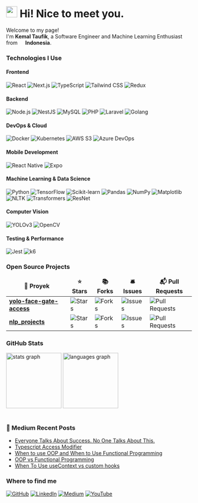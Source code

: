 <h1><img src="https://emojis.slackmojis.com/emojis/images/1531849430/4246/blob-sunglasses.gif?1531849430" width="30"/> Hi! Nice to meet you.</h1>

<p>Welcome to my page!<br/>
I'm <b>Kemal Taufik</b>, a Software Engineer and Machine Learning Enthusiast from <img src="https://upload.wikimedia.org/wikipedia/commons/9/9f/Flag_of_Indonesia.svg" width="13"/> <b>Indonesia</b>.

<h3>Technologies I Use</h3>

<!-- Frontend Technologies -->
<h4>Frontend</h4>
<p>
  <img alt="React" src="https://img.shields.io/badge/-React-45b8d8?style=flat-square&logo=react&logoColor=white" />
  <img alt="Next.js" src="https://img.shields.io/badge/-Next.js-000000?style=flat-square&logo=next.js&logoColor=white" />
  <img alt="TypeScript" src="https://img.shields.io/badge/-TypeScript-007ACC?style=flat-square&logo=typescript&logoColor=white" />
  <img alt="Tailwind CSS" src="https://img.shields.io/badge/-Tailwind_CSS-38B2AC?style=flat-square&logo=tailwind-css&logoColor=white" />
  <img alt="Redux" src="https://img.shields.io/badge/-Redux-764ABC?style=flat-square&logo=redux&logoColor=white" />

<!-- Backend Technologies -->
<h4>Backend</h4>
<p>
  <img alt="Node.js" src="https://img.shields.io/badge/-Node.js-43853d?style=flat-square&logo=node.js&logoColor=white" />
  <img alt="NestJS" src="https://img.shields.io/badge/-NestJS-ea2845?style=flat-square&logo=nestjs&logoColor=white" />
  <img alt="MySQL" src="https://img.shields.io/badge/-MySQL-4479A1?style=flat-square&logo=mysql&logoColor=white" />
  <img alt="PHP" src="https://img.shields.io/badge/-PHP-777BB4?style=flat-square&logo=php&logoColor=white" />
  <img alt="Laravel" src="https://img.shields.io/badge/-Laravel-FF2D20?style=flat-square&logo=laravel&logoColor=white" />
  <img alt="Golang" src="https://img.shields.io/badge/-Golang-00ADD8?style=flat-square&logo=go&logoColor=white" />
</p>

<!-- DevOps & Cloud -->
<h4>DevOps & Cloud</h4>
<p>
  <img alt="Docker" src="https://img.shields.io/badge/-Docker-46a2f1?style=flat-square&logo=docker&logoColor=white" />
  <img alt="Kubernetes" src="https://img.shields.io/badge/-Kubernetes-326CE5?style=flat-square&logo=kubernetes&logoColor=white" />
  <img alt="AWS S3" src="https://img.shields.io/badge/-AWS_S3-FF9900?style=flat-square&logo=amazon-aws&logoColor=white" />
  <img alt="Azure DevOps" src="https://img.shields.io/badge/-Azure_DevOps-0078D7?style=flat-square&logo=azure-devops&logoColor=white" />
</p>

<!-- Mobile Development -->
<h4>Mobile Development</h4>
<p>
  <img alt="React Native" src="https://img.shields.io/badge/-React_Native-61DAFB?style=flat-square&logo=react&logoColor=white" />
  <img alt="Expo" src="https://img.shields.io/badge/-Expo-000020?style=flat-square&logo=expo&logoColor=white" />
</p>

<!-- Machine Learning & Data Science -->
<h4>Machine Learning & Data Science</h4>
<p>
  <img alt="Python" src="https://img.shields.io/badge/-Python-3776AB?style=flat-square&logo=python&logoColor=white" />
  <img alt="TensorFlow" src="https://img.shields.io/badge/-TensorFlow-FF6F00?style=flat-square&logo=tensorflow&logoColor=white" />
  <img alt="Scikit-learn" src="https://img.shields.io/badge/-Scikit--learn-F7931E?style=flat-square&logo=scikit-learn&logoColor=white" />
  <img alt="Pandas" src="https://img.shields.io/badge/-Pandas-150458?style=flat-square&logo=pandas&logoColor=white" />
  <img alt="NumPy" src="https://img.shields.io/badge/-NumPy-013243?style=flat-square&logo=numpy&logoColor=white" />
  <img alt="Matplotlib" src="https://img.shields.io/badge/-Matplotlib-11557C?style=flat-square&logo=matplotlib&logoColor=white" />
  <img alt="NLTK" src="https://img.shields.io/badge/-NLTK-9F9F9F?style=flat-square&logo=nltk&logoColor=white" />
  <img alt="Transformers" src="https://img.shields.io/badge/-Transformers-FF6F00?style=flat-square&logo=huggingface&logoColor=white" />
  <img alt="ResNet" src="https://img.shields.io/badge/-ResNet-003366?style=flat-square&logo=deep-learning&logoColor=white" />
</p>

<!-- Computer Vision -->
<h4>Computer Vision</h4>
<p>
  <img alt="YOLOv3" src="https://img.shields.io/badge/-YOLOv3-FF0000?style=flat-square&logo=python&logoColor=white" />
  <img alt="OpenCV" src="https://img.shields.io/badge/-OpenCV-5C3EE8?style=flat-square&logo=opencv&logoColor=white" />
</p>

<!-- Testing & Performance -->
<h4>Testing & Performance</h4>
<p>
  <img alt="Jest" src="https://img.shields.io/badge/-Jest-C21325?style=flat-square&logo=jest&logoColor=white" />
  <img alt="k6" src="https://img.shields.io/badge/-k6-7D64FF?style=flat-square&logo=k6&logoColor=white" />
</p>

<h3>Open Source Projects</h3>
<table>
  <thead align="center">
    <tr>
      <td><b>🎁 Proyek</b></td>
      <td><b>⭐ Stars</b></td>
      <td><b>📚 Forks</b></td>
      <td><b>🛎 Issues</b></td>
      <td><b>📬 Pull Requests</b></td>
    </tr>
  </thead>
  <tbody>
    <tr>
      <td><a href="https://github.com/kemaltf/yolo-face-gate-access"><b>yolo-face-gate-access</b></a></td>
      <td><img alt="Stars" src="https://img.shields.io/github/stars/kemaltf/yolo-face-gate-access?style=flat-square&labelColor=343b41"/></td>
      <td><img alt="Forks" src="https://img.shields.io/github/forks/kemaltf/yolo-face-gate-access?style=flat-square&labelColor=343b41"/></td>
      <td><img alt="Issues" src="https://img.shields.io/github/issues/kemaltf/yolo-face-gate-access?style=flat-square&labelColor=343b41"/></td>
      <td><img alt="Pull Requests" src="https://img.shields.io/github/issues-pr/kemaltf/yolo-face-gate-access?style=flat-square&labelColor=343b41"/></td>
    </tr>
    <tr>
      <td><a href="https://github.com/kemaltf/nlp_projects"><b>nlp_projects</b></a></td>
      <td><img alt="Stars" src="https://img.shields.io/github/stars/kemaltf/nlp_projects?style=flat-square&labelColor=343b41"/></td>
      <td><img alt="Forks" src="https://img.shields.io/github/forks/kemaltf/nlp_projects?style=flat-square&labelColor=343b41"/></td>
      <td><img alt="Issues" src="https://img.shields.io/github/issues/kemaltf/nlp_projects?style=flat-square&labelColor=343b41"/></td>
      <td><img alt="Pull Requests" src="https://img.shields.io/github/issues-pr/kemaltf/nlp_projects?style=flat-square&labelColor=343b41"/></td>
    </tr>
    <!-- Add other projects as needed -->
  </tbody>
</table>

<h3>GitHub Stats</h3>
<div align="left">
  <img src="https://github-readme-stats.vercel.app/api?username=kemaltf&hide_title=true&hide_rank=true&show_icons=true&include_all_commits=true&count_private=true&disable_animations=false&theme=swift&locale=en&hide_border=true" height="150" alt="stats graph"  />
  <img src="https://github-readme-stats.vercel.app/api/top-langs?username=kemaltf&locale=en&hide_title=true&layout=compact&card_width=320&langs_count=5&theme=swift&hide_border=false" height="150" alt="languages graph"  />
</div>

<br clear="both">
<!-- 
<img src="https://raw.githubusercontent.com/kemaltf/kemaltf/output/snake.svg" alt="Snake animation" /> -->

<!-- <div align="center">
  <img src="https://profile-counter.glitch.me/kemaltf/count.svg?"  />
</div> -->

<h3>📝 Medium Recent Posts</h3>

<!-- MEDIUM-POST:START -->
- [Everyone Talks About Success. No One Talks About This.](https://medium.com/@kemaltf_/everyone-talks-about-success-no-one-talks-about-this-daf22f23f90b?source=rss-1556ae15b7b------2)
- [Typescript Access Modifier](https://medium.com/@kemaltf_/typescript-access-modifier-bc7089baa377?source=rss-1556ae15b7b------2)
- [When to use OOP and When to Use Functional Programming](https://medium.com/@kemaltf_/when-to-use-oop-and-when-to-use-functional-programming-57084b2c06ec?source=rss-1556ae15b7b------2)
- [OOP vs Functional Programming](https://medium.com/@kemaltf_/oop-vs-functional-programming-18de0974de8a?source=rss-1556ae15b7b------2)
- [When To Use useContext vs custom hooks](https://medium.com/@kemaltf_/when-to-use-usecontext-vs-custom-hooks-5e0b4ef40446?source=rss-1556ae15b7b------2)
<!-- MEDIUM-POST:END -->

<h3>Where to find me</h3>
<p>
  <a href="https://github.com/kemaltf" target="_blank"><img alt="GitHub" src="https://img.shields.io/badge/GitHub-%2312100E.svg?&style=for-the-badge&logo=github&logoColor=white" /></a>
  <a href="https://www.linkedin.com/in/kemaltf" target="_blank"><img alt="LinkedIn" src="https://img.shields.io/badge/LinkedIn-%230077B5.svg?&style=for-the-badge&logo=linkedin&logoColor=white" /></a>
  <a href="https://medium.com/@kemaltf_" target="_blank"><img alt="Medium" src="https://img.shields.io/badge/Medium-%2312100E.svg?&style=for-the-badge&logo=medium&logoColor=white" /></a>
  <a href="https://www.youtube.com/@kemaldev" target="_blank"><img alt="YouTube" src="https://img.shields.io/badge/YouTube-%23FF0000.svg?&style=for-the-badge&logo=youtube&logoColor=white" /></a>
</p>
